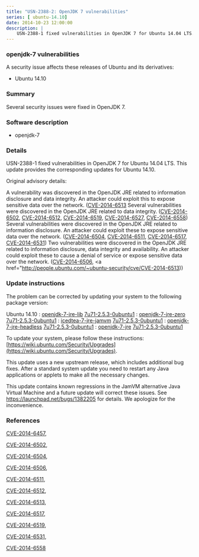 ```yaml
---
title: "USN-2388-2: OpenJDK 7 vulnerabilities"
series: [ ubuntu-14.10]
date: 2014-10-23 12:00:00
description: |
    USN-2388-1 fixed vulnerabilities in OpenJDK 7 for Ubuntu 14.04 LTS. This update provides the corresponding updates for Ubuntu 14.10.
--- 
```

 
### openjdk-7 vulnerabilities

A security issue affects these releases of Ubuntu and its derivatives:

* Ubuntu 14.10

### Summary

Several security issues were fixed in OpenJDK 7. 

### Software description

* openjdk-7 

### Details

USN-2388-1 fixed vulnerabilities in OpenJDK 7 for Ubuntu 14.04 LTS. This update provides the corresponding updates for Ubuntu 14.10.

Original advisory details:

 A vulnerability was discovered in the OpenJDK JRE related to information disclosure and data integrity. An attacker could exploit this to expose sensitive data over the network. ([CVE-2014-6513](http://people.ubuntu.com/~ubuntu-security/cve/CVE-2014-6457">CVE-2014-6457</a>) Several vulnerabilities were discovered in the OpenJDK JRE related to data integrity. (<a href="http://people.ubuntu.com/~ubuntu-security/cve/CVE-2014-6502">CVE-2014-6502</a>, <a href="http://people.ubuntu.com/~ubuntu-security/cve/CVE-2014-6512">CVE-2014-6512</a>, <a href="http://people.ubuntu.com/~ubuntu-security/cve/CVE-2014-6519">CVE-2014-6519</a>, <a href="http://people.ubuntu.com/~ubuntu-security/cve/CVE-2014-6527">CVE-2014-6527</a>, <a href="http://people.ubuntu.com/~ubuntu-security/cve/CVE-2014-6558">CVE-2014-6558</a>) Several vulnerabilities were discovered in the OpenJDK JRE related to information disclosure. An attacker could exploit these to expose sensitive data over the network. (<a href="http://people.ubuntu.com/~ubuntu-security/cve/CVE-2014-6504">CVE-2014-6504</a>, <a href="http://people.ubuntu.com/~ubuntu-security/cve/CVE-2014-6511">CVE-2014-6511</a>, <a href="http://people.ubuntu.com/~ubuntu-security/cve/CVE-2014-6517">CVE-2014-6517</a>, <a href="http://people.ubuntu.com/~ubuntu-security/cve/CVE-2014-6531">CVE-2014-6531</a>) Two vulnerabilities were discovered in the OpenJDK JRE related to information disclosure, data integrity and availability. An attacker could exploit these to cause a denial of service or expose sensitive data over the network. (<a href="http://people.ubuntu.com/~ubuntu-security/cve/CVE-2014-6506">CVE-2014-6506</a>, <a href="http://people.ubuntu.com/~ubuntu-security/cve/CVE-2014-6513)) 

### Update instructions

The problem can be corrected by updating your system to the following package version:

Ubuntu 14.10
 : [openjdk-7-jre-lib](https://launchpad.net/ubuntu/+source/openjdk-7) <span> [7u71-2.5.3-0ubuntu1](https://launchpad.net/ubuntu/+source/openjdk-7/7u71-2.5.3-0ubuntu1) </span> 
 : [openjdk-7-jre-zero](https://launchpad.net/ubuntu/+source/openjdk-7) <span> [7u71-2.5.3-0ubuntu1](https://launchpad.net/ubuntu/+source/openjdk-7/7u71-2.5.3-0ubuntu1) </span> 
 : [icedtea-7-jre-jamvm](https://launchpad.net/ubuntu/+source/openjdk-7) <span> [7u71-2.5.3-0ubuntu1](https://launchpad.net/ubuntu/+source/openjdk-7/7u71-2.5.3-0ubuntu1) </span> 
 : [openjdk-7-jre-headless](https://launchpad.net/ubuntu/+source/openjdk-7) <span> [7u71-2.5.3-0ubuntu1](https://launchpad.net/ubuntu/+source/openjdk-7/7u71-2.5.3-0ubuntu1) </span> 
 : [openjdk-7-jre](https://launchpad.net/ubuntu/+source/openjdk-7) <span> [7u71-2.5.3-0ubuntu1](https://launchpad.net/ubuntu/+source/openjdk-7/7u71-2.5.3-0ubuntu1) </span> 

To update your system, please follow these instructions: [https://wiki.ubuntu.com/Security/Upgrades](https://wiki.ubuntu.com/Security/Upgrades).

This update uses a new upstream release, which includes additional bug fixes. After a standard system update you need to restart any Java applications or applets to make all the necessary changes.

This update contains known regressions in the JamVM alternative Java Virtual Machine and a future update will correct these issues. See https://launchpad.net/bugs/1382205 for details. We apologize for the inconvenience. 

### References

 [CVE-2014-6457](http://people.ubuntu.com/~ubuntu-security/cve/CVE-2014-6457), 

 [CVE-2014-6502](http://people.ubuntu.com/~ubuntu-security/cve/CVE-2014-6502), 

 [CVE-2014-6504](http://people.ubuntu.com/~ubuntu-security/cve/CVE-2014-6504), 

 [CVE-2014-6506](http://people.ubuntu.com/~ubuntu-security/cve/CVE-2014-6506), 

 [CVE-2014-6511](http://people.ubuntu.com/~ubuntu-security/cve/CVE-2014-6511), 

 [CVE-2014-6512](http://people.ubuntu.com/~ubuntu-security/cve/CVE-2014-6512), 

 [CVE-2014-6513](http://people.ubuntu.com/~ubuntu-security/cve/CVE-2014-6513), 

 [CVE-2014-6517](http://people.ubuntu.com/~ubuntu-security/cve/CVE-2014-6517), 

 [CVE-2014-6519](http://people.ubuntu.com/~ubuntu-security/cve/CVE-2014-6519), 

 [CVE-2014-6531](http://people.ubuntu.com/~ubuntu-security/cve/CVE-2014-6531), 

 [CVE-2014-6558](http://people.ubuntu.com/~ubuntu-security/cve/CVE-2014-6558)
 

